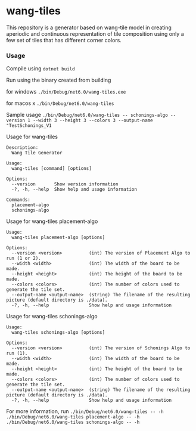 # wang-tiles

This repository is a generator based on wang-tile model in creating aperiodic and continuous representation of tile composition using only a few set of tiles that has different corner colors. 

### Usage
Compile using 
```dotnet build```

Run using the binary created from building

for windows
```./bin/Debug/net6.0/wang-tiles.exe```

for macos x
```./bin/Debug/net6.0/wang-tiles```

Sample usage
```./bin/Debug/net6.0/wang-tiles -- schonings-algo --version 1 --width 3 --height 3 --colors 3 --output-name "TestSchonings_V1```

Usage for wang-tiles
```
Description:
  Wang Tile Generator

Usage:
  wang-tiles [command] [options]

Options:
  --version       Show version information
  -?, -h, --help  Show help and usage information

Commands:
  placement-algo
  schonings-algo
```

Usage for wang-tiles placement-algo
```
Usage:
  wang-tiles placement-algo [options]

Options:
  --version <version>          (int) The version of Placement Algo to run (1 or 2).
  --width <width>              (int) The width of the board to be made.
  --height <height>            (int) The height of the board to be made.
  --colors <colors>            (int) The number of colors used to generate the tile set.
  --output-name <output-name>  (string) The filename of the resulting picture (default directory is ./data).
  -?, -h, --help               Show help and usage information
```

Usage for wang-tiles schonings-algo
```
Usage:
  wang-tiles schonings-algo [options]

Options:
  --version <version>          (int) The version of Schonings Algo to run (1).
  --width <width>              (int) The width of the board to be made.
  --height <height>            (int) The height of the board to be made.
  --colors <colors>            (int) The number of colors used to generate the tile set.
  --output-name <output-name>  (string) The filename of the resulting picture (default directory is ./data).
  -?, -h, --help               Show help and usage information
```

For more information, run
```./bin/Debug/net6.0/wang-tiles -- -h```
```./bin/Debug/net6.0/wang-tiles placement-algo -- -h```
```./bin/Debug/net6.0/wang-tiles schonings-algo -- -h```